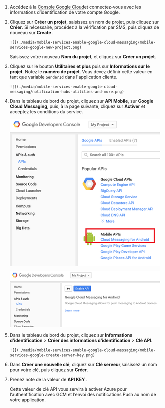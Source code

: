 
1. Accédez à la [Console Google Cloud](https://console.developers.google.com/project)et connectez-vous avec les informations d’identification de votre compte Google. 
2. Cliquez sur **Créer un projet**, saisissez un nom de projet, puis cliquez sur **Créer**. Si nécessaire, procédez à la vérification par SMS, puis cliquez de nouveau sur **Create** .
   
       ![](./media/mobile-services-enable-google-cloud-messaging/mobile-services-google-new-project.png)   
   
     Saisissez votre nouveau **Nom du projet**, et cliquez sur **Créer un projet**.
3. Cliquez sur le bouton **Utilitaires et plus** puis sur **Informations sur le projet**. Notez le **numéro de projet**. Vous devez définir cette valeur en tant que variable `SenderId` dans l'application cliente.
   
       ![](./media/mobile-services-enable-google-cloud-messaging/notification-hubs-utilities-and-more.png)
4. Dans le tableau de bord du projet, cliquez sur **API Mobile**, sur **Google Cloud Messaging**, puis, à la page suivante, cliquez sur **Activer** et acceptez les conditions du service. 
   
    ![Activation de GCM](./media/mobile-services-enable-google-cloud-messaging/enable-GCM.png)
   
    ![Activation de GCM](./media/mobile-services-enable-google-cloud-messaging/enable-gcm-2.png) 
5. Dans le tableau de bord du projet, cliquez sur **Informations d’identification** > **Créer des informations d’identification** > **Clé API**. 
   
       ![](./media/mobile-services-enable-google-cloud-messaging/mobile-services-google-create-server-key.png)
6. Dans **Créer une nouvelle clé**, cliquez sur **Clé serveur**,saisissez un nom pour votre clé, puis cliquez sur **Créer**.
7. Prenez note de la valeur de **API KEY** .
   
    Cette valeur de clé API vous servira à activer Azure pour l’authentification avec GCM et l’envoi des notifications Push au nom de votre application.



<!--HONumber=Nov16_HO2-->


